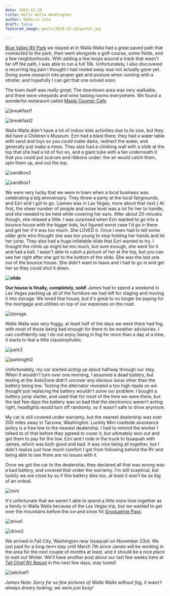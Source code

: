 ```yaml
---
date: 2019-12-10
title: Walla Walla Washington
author: Rebecca Cole
draft: false
featured_image: posts/2019-12-10/park4.jpg

---
```


[Blue Valley RV Park](https://www.bluevalleyrv.com/) we stayed at in Walla Walla had a great paved path that connected to the park, then went alongside a golf-course, some fields, and a few neighborhoods. With adding a few loops around a track that wasn't far off the path, I was able to run a full 10k. Unfortunately, I also discovered a recurring leg pain I thought I had rested away was not actually gone yet. Doing some research into proper gait and posture when running with a stroller, and hopefully I can get that one solved soon. 

The town itself was really great; The downtown area was very walkable, and there were vineyards and wine tasting rooms everywhere. We found a wonderful restaraunt called [Maple Counter Cafe](https://maplecountercafe.com/)

![breakfast1](breakfast1.jpg)

![breakfast2](breakfast2.jpg)

Walla Walla didn't have a lot of indoor kids activities due to its size, but they did have a Children's Museum. Ezri had a blast there; they had a water table with sand and toys so you could make dams, redirect the water, and generally just make a mess. They also had a climbing wall with a slide at the top that she had a lot of fun on, and a giant tube with a fan underneath it that you could put scarves and ribbons under: the air would catch them, spin them up, and out the top.

![sandbox2](sandbox2.jpg)

![sandbox1](sandbox1.jpg)

We were very lucky that we were in town when a local business was celebrating a big anniversary. They threw a party at the local fairgrounds, and Ezri and I got to go. (James was in Las Vegas, more about that next.) At first, the sheer number of people and noise level was a lot for her to handle, and she needed to be held while covering her ears. After about 20 minutes though, she relaxed a little. I was surprised when Ezri wanted to go into a bounce house with the bigger kids, but figured worst case I'd go in there and get her if it was too much. She LOVED it. Once I even had to tell some older girls who thought she was too young to stop holding her hands and let her jump. They also had a huge inflatable slide that Ezri wanted to try. I thought the climb up might be too much, but sure enough, she went for it and had a ball. I wasn't able to catch a picture of her at the top, but you can see her right after she got to the bottom of the slide. She was the last one out of the bounce house. She didn't want to leave and I had to go in and get her so they could shut it down.

**![slide](slide.jpg)**

**Our house is finally, completely, sold!** James had to spend a weekend in Las Vegas packing up all of the furniture we had left for staging and moving it into storage. We loved that house, but it's great to no longer be paying for the mortgage and utilities on top of our expenses on the road.

![storage](storage.jpg)

Walla Walla was very foggy, at least half of the days we were there had fog, with most of those being bad enough for there to be weather advisories. I can confidently say I do not enjoy being in fog for more than a day at a time, it starts to feel a little claustrophobic. 

![park3](park3.jpg)

![parknight2](parknight2.jpg)

Unfortunately, my car started acting up about halfway through our stay. When it wouldn't turn over one morning, I assumed a dead battery, but testing at the AutoZone didn't uncover any obvious issue other than the battery being low. Testing the alternator revealed a too high ripple so we thought just replacing the battery wouldn't solve our problem. I bought a battery jump starter, and used that for most of the time we were there, but the last few days the battery was so bad that the electronics weren't acting right, headlights would turn off randomly, so it wasn't safe to drive anymore.

My car is still covered under warranty, but the nearest dealership was over 200 miles away in Tacoma, Washington. Luckily Mini roadside assistance policy is a free tow to the nearest dealership. I had to remind the worker I talked to of that before they agreed to cover it, but ultimately won out and got them to pay for the tow. Ezri and I rode in the truck to Issaquah with James, which was both good and bad. It was nice being all together, but I didn't realize just how much comfort I get from following behind the RV and being able to see there are no issues with it.

Once we got the car to the dealership, they declared all that was wrong was a bad battery, and covered that under the warranty. I'm still sceptical, but luckily we are close by so if this battery dies too, at least it won't be as big of an ordeal.

![mini](mini.jpg)

It's unfortunate that we weren't able to spend a little more time together as a family in Walla Walla because of the Las Vegas trip, but we wanted to get over the mountains before the ice and snow hit [Snoqualmie Pass](https://www.wsdot.com/traffic/passes/snoqualmie/).

![drive1](drive1.jpg)

![drive2](drive2.jpg)

We arrived in Fall City, Washington near Issaquah on November 23rd. We just paid for a long-term stay until March 7th since James will be working in the area for the next couple of months at least, and it should be a nice place to wait out Winter. We'll have another post about our last few weeks here at [Tall Chief RV Resort](https://www.rvonthego.com/washington/tall-chief-rv-camping-resort/) in the next few days, stay tuned!

![tallchief1](tallchief1.jpg)

*James Note: Sorry for so few pictures of Walla Walla without fog, it wasn't always dreary looking, we were just busy!*